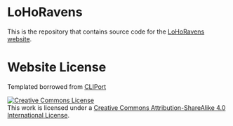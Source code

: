 # LoHoRavens

This is the repository that contains source code for the [LoHoRavens website](https://cisnlp.github.io/lohoravens-webpage/).

<!-- If you find LoHoRavens useful for your work please cite:
```
@misc{zhang2023lohoravens,
    title={LoHoRavens: A Long-Horizon Language-Conditioned Benchmark for Robotic Tabletop Manipulation},
    author={Shengqiang Zhang and Philipp Wicke and Lütfi Kerem Şenel and Luis Figueredo and Abdeldjallil Naceri and Sami Haddadin and Barbara Plank and Hinrich Schütze},
    year={2023},
    eprint={2310.12020},
    archivePrefix={arXiv},
    primaryClass={cs.RO}
}
``` -->

# Website License
Templated borrowed from <a href="https://cliport.github.io">CLIPort</a>  

<a rel="license" href="http://creativecommons.org/licenses/by-sa/4.0/"><img alt="Creative Commons License" style="border-width:0" src="https://i.creativecommons.org/l/by-sa/4.0/88x31.png" /></a><br />This work is licensed under a <a rel="license" href="http://creativecommons.org/licenses/by-sa/4.0/">Creative Commons Attribution-ShareAlike 4.0 International License</a>.
